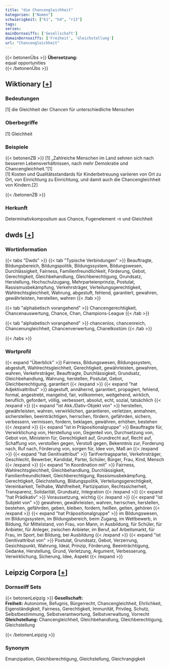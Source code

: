```yaml
---
title: "die Chancengleichheit"
kategorien: ["Nomen"]
schwierigkeit: ["k1", "h4", "r13"]
tags:
series:
mainDornseiffs: ['Gesellschaft']
domainDornseiffs: ['Freiheit', 'Gleichstellung']
url: "Chancengleichheit"
---
```


{{< betonenÜbs >}}
**Übersetzung:**  
equal opportunities  
{{< /betonenÜbs >}}

## Wiktionary [[+](https://de.wiktionary.org/wiki/Chancengleichheit)]

### Bedeutungen
[1] die Gleichheit der Chancen für unterschiedliche Menschen  

### Oberbegriffe
[1] Gleichheit  

### Beispiele
{{< betonenZB >}}
[1] „Zahlreiche Menschen im Land sehnen sich nach besseren Lebensverhältnissen, nach mehr Demokratie und Chancengleichheit.“[1]  
[1] Kosten und Qualitätsstandards für Kinderbetreuung variieren von Ort zu Ort, von Einrichtung zu Einrichtung, und damit auch die Chancengleichheit von Kindern.[2]  

{{< /betonenZB >}}
### Herkunft
Determinativkompositum aus Chance, Fugenelement -n und Gleichheit  



## dwds [[+](https://www.dwds.de/wb/Chancengleichheit)]

### Wortinformation
{{< tabs "Dwds" >}}
{{< tab "Typische Verbindungen" >}}
Beauftragte, Bildungsbereich, Bildungspolitik, Bildungssystem, Bildungswesen, Durchlässigkeit, Fairness, Familienfreundlichkeit, Förderung, Gebot, Gerechtigkeit, Gleichbehandlung, Gleichberechtigung, Grundsatz, Herstellung, Hochschulzugang, Mehrparteienprinzip, Postulat, Rassismusbekämpfung, Verkehrsträger, Verteilungsgerechtigkeit, Wahlrechtsgleichheit, Wahrung, abgestuft, fehlend, garantiert, gewahren, gewährleisten, herstellen, wahren
{{< /tab >}}

{{< tab "alphabetisch vorangehend" >}}
Chancengerechtigkeit, Chancenauswertung, Chance, Chan, Champions-League
{{< /tab >}}

{{< tab "alphabetisch vorangehend" >}}
chancenlos, chancenreich, Chancenungleichheit, Chancenverwertung, Chanelkostüm
{{< /tab >}}

{{< /tabs >}}

### Wortprofil
{{< expand "Überblick" >}} Fairness, Bildungswesen, Bildungssystem, abgestuft, Wahlrechtsgleichheit, Gerechtigkeit, gewährleisten, gewahren, wahren, Verkehrsträger, Beauftragte, Durchlässigkeit, Grundsatz, Gleichbehandlung, Wahrung, herstellen, Postulat, Gebot, Gleichberechtigung, garantiert {{< /expand >}}
{{< expand "hat Adjektivattribut" >}} abgestuft, annähernd, garantiert, propagiert, fehlend, formal, angestrebt, mangelnd, fair, vollkommen, weitgehend, wirklich, beruflich, gefordert, völlig, verbessert, absolut, echt, sozial, tatsächlich {{< /expand >}}
{{< expand "ist Akk./Dativ-Objekt von" >}} herstellen, gewährleisten, wahren, verwirklichen, garantieren, verletzen, anmahnen, sicherstellen, beeinträchtigen, herrschen, fördern, gefährden, sichern, verbessern, vermissen, fordern, beklagen, gewähren, erhöhen, bestehen {{< /expand >}}
{{< expand "ist in Präpositionalgruppe" >}} Beauftragte für, Verwirklichung von, Herstellung von, Gegenteil von, Durchsetzung von, Gebot von, Ministerin für, Gerechtigkeit auf, Grundrecht auf, Recht auf, Schaffung von, verstoßen gegen, Verstoß gegen, Bekenntnis zur, Forderung nach, Ruf nach, Förderung von, sorgen für, Idee von, Maß an {{< /expand >}}
{{< expand "hat Genitivattribut" >}} Tarifvertragspartei, Verkehrsträger, Geschlecht, Bewerber, Kandidat, Partei, Schüler, Bürger, Frau, Kind, Mensch {{< /expand >}}
{{< expand "in Koordination mit" >}} Fairness, Wahlrechtsgleichheit, Gleichbehandlung, Durchlässigkeit, Familienfreundlichkeit, Gleichberechtigung, Rassismusbekämpfung, Gerechtigkeit, Gleichstellung, Bildungspolitik, Verteilungsgerechtigkeit, Vereinbarkeit, Teilhabe, Wahlfreiheit, Partizipation, Rechtssicherheit, Transparenz, Solidarität, Grundsatz, Integration {{< /expand >}}
{{< expand "hat Prädikativ" >}} Voraussetzung, wichtig {{< /expand >}}
{{< expand "ist Subjekt von" >}} gewahren, gewährleisten, wahren, herrschen, herstellen, bestehen, gefährden, geben, bleiben, fordern, heißen, gelten, gehören {{< /expand >}}
{{< expand "hat Präpositionalgruppe" >}} im Bildungswesen, im Bildungssystem, im Bildungsbereich, beim Zugang, im Wettbewerb, in Bildung, für Mittelstand, von Frau, von Mann, in Ausbildung, für Schüler, für Anbieter, für Anleger, zwischen Anbieter, im Beruf, auf Arbeitsmarkt, für Frau, im Sport, bei Bildung, bei Ausbildung {{< /expand >}}
{{< expand "ist Genitivattribut von" >}} Postulat, Grundsatz, Gebot, Verzerrung, Gesichtspunkt, Wahrung, Ideal, Prinzip, Förderung, Beeinträchtigung, Gedanke, Herstellung, Grund, Verletzung, Argument, Verbesserung, Verwirklichung, Sicherung, Idee, Aspekt {{< /expand >}}

## Leipzig Corpora [[+](https://corpora.uni-leipzig.de/en/res?word=Chancengleichheit&corpusId=deu_newscrawl-public_2018)]

### Dornseiff Sets
{{< betonenLeipzig >}}
**Gesellschaft:**  
**Freiheit:** Autonomie, Befugnis, Bürgerrecht, Chancengleichheit, Ehrlichkeit, Eigenständigkeit, Fairness, Gerechtigkeit, Immunität, Privileg, Schutz, Selbstbestimmung, Selbstverantwortung, Selbstverwaltung, Vorrecht  
**Gleichstellung:** Chancengleichheit, Gleichbehandlung, Gleichberechtigung, Gleichstellung  

{{< /betonenLeipzig >}}

### Synonym
Emanzipation, Gleichberechtigung, Gleichstellung, Gleichrangigkeit

